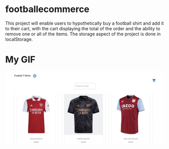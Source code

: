# footballecommerce
This project will enable users to hypothetically buy a football shirt and add it to their cart, with the cart displaying the total of the order and the ability to remove one or all of the items.
The storage aspect of the project is done in localStorage.

# My GIF
![](https://github.com/AlexDeveloper12/footballecommerce/blob/main/football.gif)
